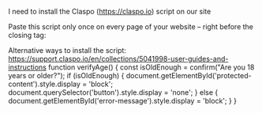 I need to install the Claspo (https://claspo.io) script on our site

Paste this script only once on every page of your website – right before the closing </body> tag:
<script>
    !function (t, e, c, n) {
        var s = e.createElement(c);
        s.async = 1, s.src = 'https://scripts.claspo.io/scripts/' + n + '.js';
        var r = e.scripts[0];
        r.parentNode.insertBefore(s, r);
        var f = function () {
            f.c(arguments);
        };
        f.q = [];
        f.c = function () {
            f.q.push(arguments);
        };
        t['claspo'] = t['claspo'] || f;
    }(window, document, 'script', 'BE7E9464A52A4D7BB1FAA1A24589E3E2');
</script><script>claspo('init');</script>

Alternative ways to install the script:
https://support.claspo.io/en/collections/5041998-user-guides-and-instructions
    function verifyAge() {
      const isOldEnough = confirm("Are you 18 years or older?");
      if (isOldEnough) {
        document.getElementById('protected-content').style.display = 'block';
        document.querySelector('button').style.display = 'none';
      } else {
        document.getElementById('error-message').style.display = 'block';
      }
    }
  </script>

</body>
</html>
